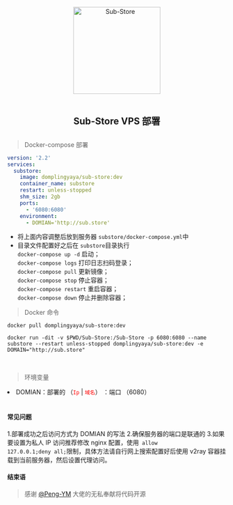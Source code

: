<div align="center">
<br>
<img width="200" src="https://raw.githubusercontent.com/58xinian/icon/master/Sub-Store1.png" alt="Sub-Store">
<br>
<br>
<h2 align="center">Sub-Store VPS 部署<h2>
</div>

> Docker-compose 部署

```yml
version: '2.2'
services:
  substore:
    image: domplingyaya/sub-store:dev
    container_name: substore
    restart: unless-stopped
    shm_size: 2gb
    ports:
      - '6080:6080'
    environment:
      - DOMIAN='http://sub.store'
```

- 将上面内容调整后放到服务器 `substore/docker-compose.yml`中
- 目录文件配置好之后在 `substore`目录执行  
  `docker-compose up -d` 启动；  
  `docker-compose logs` 打印日志扫码登录；  
  `docker-compose pull` 更新镜像；  
  `docker-compose stop` 停止容器；  
  `docker-compose restart` 重启容器；  
  `docker-compose down` 停止并删除容器；

> Docker 命令

```
docker pull domplingyaya/sub-store:dev

docker run -dit -v $PWD/Sub-Store:/Sub-Store -p 6080:6080 --name substore --restart unless-stopped domplingyaya/sub-store:dev -e DOMAIN="http://sub.store"

```

<br>

> 环境变量

<li>
DOMIAN：部署的 
（<code style="color:red">Ip</code> |
<code style="color:red">域名</code>） ：端口 （6080）
</li>
<br>

#### 常见问题

1.部署成功之后访问方式为 DOMIAN 的写法 2.确保服务器的端口是联通的 3.如果要设置为私人 IP 访问推荐修改 nginx 配置，使用<code>
allow 127.0.0.1;deny all;</code>限制，具体方法请自行网上搜索配置好后使用 v2ray 容器挂载到当前服务器，然后设置代理访问。

#### 结束语

> 感谢 [@Peng-YM](https://github.com/Peng-YM/Sub-Store) 大佬的无私奉献将代码开源
